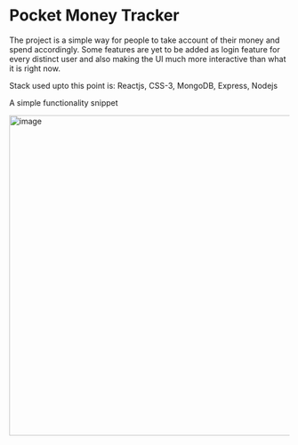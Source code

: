 # Pocket Money Tracker

The project is a simple way for people to take account of their money and spend accordingly. Some features are yet to be added as login feature for every distinct user and also making the UI much more interactive than what it is right now.

Stack used upto this point is:
Reactjs, CSS-3, MongoDB, Express, Nodejs

A simple functionality snippet

<img width="577" alt="image" src="https://github.com/mank-423/Pocket-money/assets/96490105/b05a3aa8-0a54-447c-83f3-7767b5d4102c">

